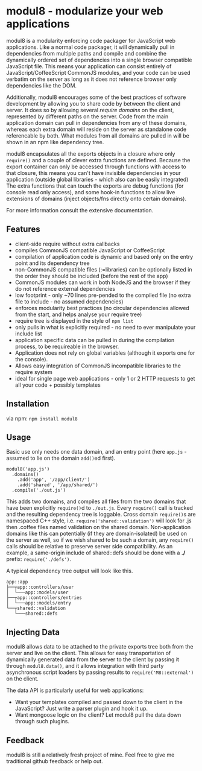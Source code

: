 # modul8 - modularize your web applications

 modul8 is a modularity enforcing code packager for JavaScript web applications.
 Like a normal code packager, it will dynamically pull in dependencies from multiple paths and compile and combine the dynamically ordered set of dependencies
 into a single browser compatible JavaScript file. This means your application can consist entirely of JavaScript/CoffeeScript CommonJS modules, and your code
 can be used verbatim on the server as long as it does not reference browser only dependencies like the DOM.

 Additionally, modul8 encourages some of the best practices of software development by allowing you to share code by between the client and server.
 It does so by allowing several _require domains_ on the client, represented by different paths on the server.
 Code from the main application domain can pull in dependencies from any of these domains, whereas each extra domain
 will reside on the server as standalone code referencable by both. What modules from all domains are pulled in will
 be shown in an npm like dependency tree.

 modul8 encapsulates all the exports objects in a closure where only `require()` and a couple of clever extra functions are defined.
 Because the export container can only be accessed through functions with access to that closure,
 this means you can't have invisible dependencies in your application (outside global libraries - which also can be easily integrated)
 The extra functions that can touch the exports are debug functions (for console read only access), and some hook-in functions to allow live
 extensions of domains (inject objects/fns directly onto certain domains).

 For more information consult the extensive documentation.

## Features
  - client-side require without extra callbacks
  - compiles CommonJS compatible JavaScript or CoffeeScript
  - compilation of application code is dynamic and based only on the entry point and its dependency tree
  - non-CommonJS compatible files (:=libraries) can be optionally listed in the order they should be included (before the rest of the app)
  - CommonJS modules can work in both NodeJS and the browser if they do not reference external dependencies
  - low footprint - only ~70 lines pre-pended to the compiled file (no extra file to include - no assumed dependencies)
  - enforces modularity best practices (no circular dependencies allowed from the start, and helps analyse your require tree)
  - require tree is displayed in the style of `npm list`
  - only pulls in what is explicitly required - no need to ever manipulate your include list
  - application specific data can be pulled in during the compilation process, to be requireable in the browser.
  - Application does not rely on global variables (although it exports one for the console).
  - Allows easy integration of CommonJS incompatible libraries to the require system
  - ideal for single page web applications - only 1 or 2 HTTP requests to get all your code + possibly templates

## Installation

via npm: `npm install modul8`

## Usage
Basic use only needs one data domain, and an entry point (here `app.js` - assumed to lie on the domain `add()`ed first).

    modul8('app.js')
      .domains()
        .add('app', '/app/client/')
        .add('shared', '/app/shared/')
      .compile('./out.js')

 This adds two domains, and compiles all files from the two domains that have been explicitly `require()`d to `./out.js`.
 Every `require()` call is tracked and the resulting dependency tree is loggable. Cross domain `require()`s are namespaced
 C++ style, i.e. `require('shared::validation')` will look for .js then .coffee files named validation on the shared domain.
 Non-application domains like this can potentially (if they are domain-isolated) be used on the server as well, so if we wish
 shared to be such a domain, any `require()` calls should be relative to preserve server side compatibility. As an example,
 a same-origin include of shared::defs should be done with a **./** prefix:  `require('./defs')`.


 A typical dependency tree output will look like this.

    app::app
    ├──┬app::controllers/user
    │  └───app::models/user
    ├──┬app::controllers/entries
    │  └───app::models/entry
    └──┬shared::validation
       └───shared::defs


## Injecting Data

 modul8 allows data to be attached to the private exports tree both from the server and live on the client.
 This allows for easy transportation of dynamically generated data from the server to the client by passing it through `modul8.data()`,
 and it allows integration with third party asynchronous script loaders by passing results to `require('M8::external')` on the client.

 The data API is particularly useful for web applications:

  - Want your templates compiled and passed down to the client in the JavaScript? Just write a parser plugin and hook it up.
  - Want mongoose logic on the client? Let modul8 pull the data down through such plugins.


## Feedback
modul8 is still a relatively fresh project of mine. Feel free to give me traditional github feedback or help out.
